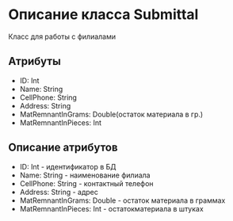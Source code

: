 # Описание класса Submittal
Класс для работы с филиалами

## Атрибуты

* ID: Int
* Name: String
* CellPhone: String
* Address: String
* MatRemnantInGrams: Double(остаток материала в гр.)
* MatRemnantInPieces: Int

## Описание атрибутов

* ID: Int - идентификатор в БД
* Name: String - наименование филиала
* CellPhone: String - контактный телефон 
* Address: String - адрес
* MatRemnantInGrams: Double - остаток материала в граммах
* MatRemnantInPieces: Int - остатокматериала в штуках